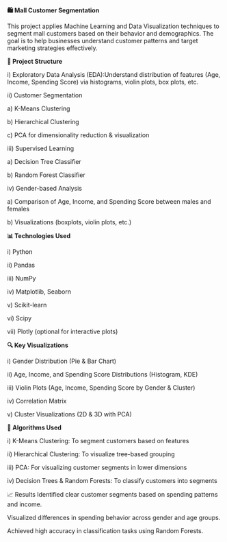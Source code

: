 **🛍️ Mall Customer Segmentation**


This project applies Machine Learning and Data Visualization techniques to segment mall customers based on their behavior and demographics. The goal is to help businesses understand customer patterns and target marketing strategies effectively.

**📁 Project Structure**

i) Exploratory Data Analysis (EDA):Understand distribution of features (Age, Income, Spending Score) via histograms, violin plots, box plots, etc.

ii) Customer Segmentation

a) K-Means Clustering

b) Hierarchical Clustering

c) PCA for dimensionality reduction & visualization

iii) Supervised Learning

a) Decision Tree Classifier

b) Random Forest Classifier

iv) Gender-based Analysis

a) Comparison of Age, Income, and Spending Score between males and females

b) Visualizations (boxplots, violin plots, etc.)

**📊 Technologies Used**

i) Python

ii) Pandas

iii) NumPy

iv) Matplotlib, Seaborn

v) Scikit-learn

vi) Scipy

vii) Plotly (optional for interactive plots)

**🔍 Key Visualizations**

i) Gender Distribution (Pie & Bar Chart)

ii) Age, Income, and Spending Score Distributions (Histogram, KDE)

iii) Violin Plots (Age, Income, Spending Score by Gender & Cluster)

iv) Correlation Matrix

v) Cluster Visualizations (2D & 3D with PCA)

**🧠 Algorithms Used**

i) K-Means Clustering: To segment customers based on features

ii) Hierarchical Clustering: To visualize tree-based grouping

iii) PCA: For visualizing customer segments in lower dimensions

iv) Decision Trees & Random Forests: To classify customers into segments

📈 Results
Identified clear customer segments based on spending patterns and income.

Visualized differences in spending behavior across gender and age groups.

Achieved high accuracy in classification tasks using Random Forests.
